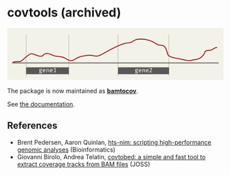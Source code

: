 # covtools (archived)

![coverage track and bed file](docs/coverage.png)

The package is now maintained as **[bamtocov](https://github.com/telatin/bamtocov)**.

See [the documentation](https://telatin.github.io/bamtocov/).



## References
 * Brent Pedersen,  Aaron Quinlan, [hts-nim: scripting high-performance genomic analyses](https://academic.oup.com/bioinformatics/article/34/19/3387/4990493) (Bioinformatics)
 * Giovanni Birolo, Andrea Telatin, [covtobed: a simple and fast tool to extract coverage tracks from BAM files](https://joss.theoj.org/papers/10.21105/joss.02119) (JOSS)
